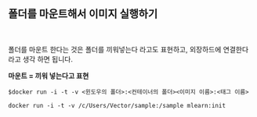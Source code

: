 ## 폴더를 마운트해서 이미지 실행하기

<br/>


폴더를 마운트 한다는 것은 폴더를 끼워넣는다 라고도 표현하고, 외장하드에 연결한다 라고 생각 하면 됩니다.

**마운트 = 끼워 넣는다고 표현**

`$docker run -i -t -v <윈도우의 폴더>:<컨테이너의 폴더><이미지 이름>:<태그 이름>`

`docker run -i -t -v /c/Users/Vector/sample:/sample mlearn:init`
